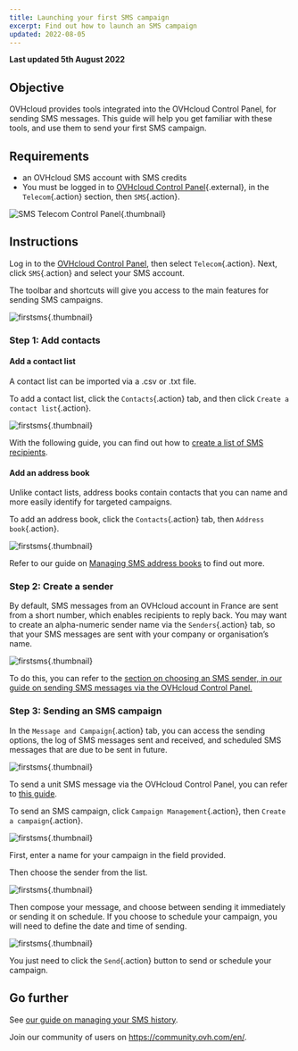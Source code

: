 ```yaml
---
title: Launching your first SMS campaign
excerpt: Find out how to launch an SMS campaign
updated: 2022-08-05
---
```


**Last updated 5th August 2022**

## Objective

OVHcloud provides tools integrated into the OVHcloud Control Panel, for sending SMS messages. This guide will help you get familiar with these tools, and use them to send your first SMS campaign.

## Requirements

- an OVHcloud SMS account with SMS credits
- You must be logged in to [OVHcloud Control Panel](https://www.ovh.com/auth/?action=gotomanager&from=https://www.ovh.ie/&ovhSubsidiary=ie){.external}, in the `Telecom`{.action} section, then `SMS`{.action}.

![SMS Telecom Control Panel](https://raw.githubusercontent.com/ovh/docs/master/templates/control-panel/product-selection/telecom/tpl-telecom-03-en-sms.png){.thumbnail}

## Instructions

Log in to the [OVHcloud Control Panel](https://www.ovh.com/auth/?action=gotomanager&from=https://www.ovh.ie/&ovhSubsidiary=ie), then select `Telecom`{.action}. Next, click `SMS`{.action} and select your SMS account.

The toolbar and shortcuts will give you access to the main features for sending SMS campaigns.

![firstsms](images/firstsms01.png){.thumbnail}

### Step 1: Add contacts

#### Add a contact list

A contact list can be imported via a .csv or .txt file.

To add a contact list, click the `Contacts`{.action} tab, and then click `Create a contact list`{.action}. 

![firstsms](images/firstsms03.png){.thumbnail}

With the following guide, you can find out how to [create a list of SMS recipients](/pages/telecom/sms/liste_de_destinataire_sms).

#### Add an address book

Unlike contact lists, address books contain contacts that you can name and more easily identify for targeted campaigns.

To add an address book, click the `Contacts`{.action} tab, then `Address book`{.action}.

![firstsms](images/firstsms04.png){.thumbnail}

Refer to our guide on [Managing SMS address books](/pages/telecom/sms/gerer_mes_carnets_dadresses_sms) to find out more.

### Step 2: Create a sender

By default, SMS messages from an OVHcloud account in France are sent from a short number, which enables recipients to reply back. You may want to create an alpha-numeric sender name via the `Senders`{.action} tab, so that your SMS messages are sent with your company or organisation’s name.

![firstsms](images/firstsms05.png){.thumbnail}

To do this, you can refer to the [section on choosing an SMS sender, in our guide on sending SMS messages via the OVHcloud Control Panel.](/pages/telecom/sms/envoyer_des_sms_depuis_mon_espace_client#step-3-choose-an-sms-sender)

### Step 3: Sending an SMS campaign

In the `Message and Campaign`{.action} tab, you can access the sending options, the log of SMS messages sent and received, and scheduled SMS messages that are due to be sent in future.

![firstsms](images/firstsms02.png){.thumbnail}

To send a unit SMS message via the OVHcloud Control Panel, you can refer to [this guide](/pages/telecom/sms/envoyer_des_sms_depuis_mon_espace_client).

To send an SMS campaign, click `Campaign Management`{.action}, then `Create a campaign`{.action}.

![firstsms](images/firstsms06.png){.thumbnail}

First, enter a name for your campaign in the field provided.

Then choose the sender from the list.

![firstsms](images/firstsms07.png){.thumbnail}

Then compose your message, and choose between sending it immediately or sending it on schedule. If you choose to schedule your campaign, you will need to define the date and time of sending.

![firstsms](images/firstsms08.png){.thumbnail}

You just need to click the `Send`{.action} button to send or schedule your campaign.

## Go further

See [our guide on managing your SMS history](/pages/telecom/sms/gerer_l_historique_des_sms).

Join our community of users on <https://community.ovh.com/en/>.
